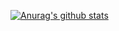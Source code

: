 [![Anurag's github stats](https://github-readme-stats.vercel.app/api?username=Areeg94fahad)](https://github.com/anuraghazra/github-readme-stats)
